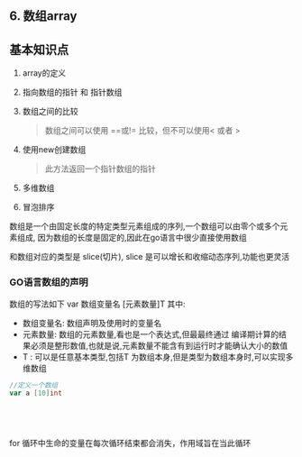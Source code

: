 ## 6. 数组array

## 基本知识点
1. array的定义

2. 指向数组的指针 和 指针数组

3. 数组之间的比较

   > 数组之间可以使用 ==或!= 比较，但不可以使用< 或者 >

4. 使用new创建数组

   > 此方法返回一个指针数组的指针

5. 多维数组

6. 冒泡排序


数组是一个由固定长度的特定类型元素组成的序列,一个数组可以由零个或多个元素组成,
因为数组的长度是固定的,因此在go语言中很少直接使用数组


和数组对应的类型是 slice(切片), slice 是可以增长和收缩动态序列,功能也更灵活


### GO语言数组的声明
数组的写法如下
	var 数组变量名 [元素数量]T
其中:
- 数组变量名: 数组声明及使用时的变量名
- 元素数量: 数组的元素数量,看也是一个表达式,但最最终通过 编译期计算的结果必须是整形数值,也就是说,元素数量不能含有到运行时才能确认大小的数值
- T : 可以是任意基本类型,包括T 为数组本身,但是类型为数组本身时,可以实现多维数组


``` go
//定义一个数组
var a [10]int






```
for 循环中生命的变量在每次循环结束都会消失，作用域旨在当此循环
